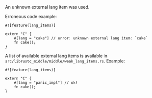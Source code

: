 An unknown external lang item was used.

Erroneous code example:

```compile_fail,E0264
#![feature(lang_items)]

extern "C" {
    #[lang = "cake"] // error: unknown external lang item: `cake`
    fn cake();
}
```

A list of available external lang items is available in
`src/librustc_middle/middle/weak_lang_items.rs`. Example:

```
#![feature(lang_items)]

extern "C" {
    #[lang = "panic_impl"] // ok!
    fn cake();
}
```
